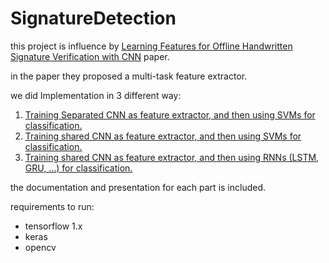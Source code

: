 # SignatureDetection

this project is influence by [Learning Features for Offline Handwritten Signature Verification with CNN](https://arxiv.org/abs/1705.05787) paper.

in the paper they proposed a multi-task feature extractor.

we did Implementation in 3 different way:

  1. [Training Separated CNN as feature extractor, and then using SVMs for classification.](https://github.com/mjbigdel/SignatureDetection/tree/master/Separate%20CNN%20%2B%20SVMs)
  2. [Training shared CNN as feature extractor, and then using SVMs for classification.](https://github.com/mjbigdel/SignatureDetection/tree/master/Shared%20CNN%20%2B%20SVMs)
  3. [Training shared CNN as feature extractor, and then using RNNs (LSTM, GRU, ...) for classification.](https://github.com/mjbigdel/SignatureDetection/tree/master/Shared%20CNN%20%2B%20RNNs)

the documentation and presentation for each part is included.

requirements to run:
  - tensorflow 1.x
  - keras
  - opencv
  
